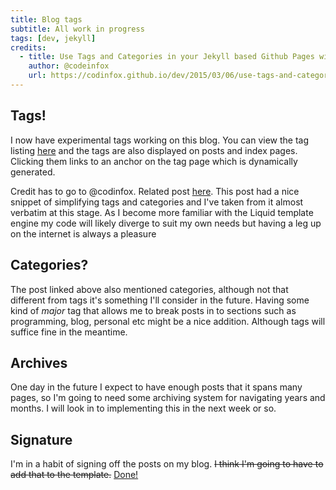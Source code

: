 ```yaml
---
title: Blog tags
subtitle: All work in progress
tags: [dev, jekyll]
credits:
  - title: Use Tags and Categories in your Jekyll based Github Pages without plugins
    author: @codeinfox
    url: https://codinfox.github.io/dev/2015/03/06/use-tags-and-categories-in-your-jekyll-based-github-pages/
---
```


## Tags!

I now have experimental tags working on this blog. You can view the tag listing [here](/blog/tag) and the tags are also displayed on posts and index pages. Clicking them links to an anchor on the tag page which is dynamically generated.

Credit has to go to @codinfox. Related post [here](https://codinfox.github.io/dev/2015/03/06/use-tags-and-categories-in-your-jekyll-based-github-pages/).
This post had a nice snippet of simplifying tags and categories and I've taken from it almost verbatim at this stage. As I become more
familiar with the Liquid template engine my code will likely diverge to suit my own needs but having a leg up on the internet is always
a pleasure
<!--more-->

## Categories?

The post linked above also mentioned categories, although not that different from tags it's something I'll consider in the future. 
Having some kind of *major* tag that allows me to break posts in to sections such as programming, blog, personal etc might be a nice
addition. Although tags will suffice fine in the meantime.

## Archives

One day in the future I expect to have enough posts that it spans many pages, so I'm going to need some archiving system for navigating
years and months. I will look in to implementing this in the next week or so.

## Signature

I'm in a habit of signing off the posts on my blog. <del>I think I'm going to have to add that to the template.</del>
[Done!](https://github.com/nevercast/nevercast.github.io/blob/54553fa1b46f6d037afcec93a57325bbd4c8367c/_layouts/post.html#L11-L15)
